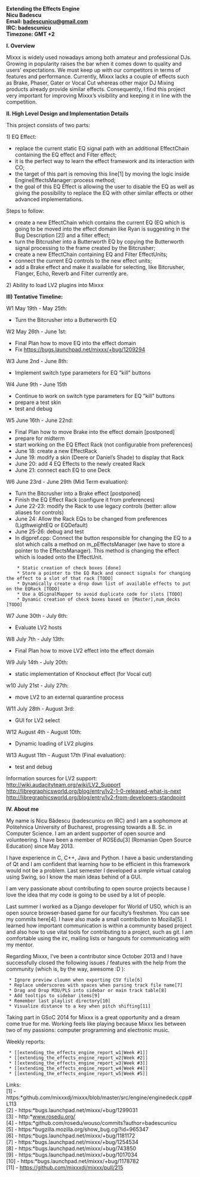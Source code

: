 **Extending the Effects Engine  
Nicu Badescu  
Email: badescunicu@gmail.com  
IRC: badescunicu  
Timezone: GMT +2**

**I. Overview**

Mixxx is widely used nowadays among both amateur and professional DJs.
Growing in popularity raises the bar when it comes down to quality and
users' expectations. We must keep up with our competitors in terms of
features and performance. Currently, Mixxx lacks a couple of effects
such as Brake, Phaser, Gater or Vocal Cut whereas other major DJ Mixing
products already provide similar effects. Consequently, I find this
project very important for improving Mixxx’s visibility and keeping it
in line with the competition.

**II. High Level Design and Implementation Details**

This project consists of two parts:

1\) EQ Effect:

  - replace the current static EQ signal path with an additional
    EffectChain containing the EQ effect and Filter effect;
  - it is the perfect way to learn the effect framework and its
    interaction with CO;
  - the target of this part is removing this line\[1\] by moving the
    logic inside EngineEffectsManager::process method;
  - the goal of this EQ Effect is allowing the user to disable the EQ as
    well as giving the possibility to replace the EQ with other similar
    effects or other advanced implementations.

Steps to follow:

  - create a new EffectChain which contains the current EQ (EQ which is
    going to be moved into the effect domain like Ryan is suggesting in
    the Bug Description \[2\]) and a filter effect;
  - turn the Bitcrusher into a Butterworth EQ by copying the Butterworth
    signal processing to the frame created by the Bitcrusher;
  - create a new EffectChain containing EQ and Filter EffectUnits;
  - connect the current EQ controls to the new effect units;
  - add a Brake effect and make it available for selecting, like
    Bitcrusher, Flanger, Echo, Reverb and Filter currently are.

2\) Ability to load LV2 plugins into Mixxx

**III) Tentative Timeline:**

W1 May 19th - May 25th:

  - Turn the Bitcrusher into a Butterworth EQ

W2 May 26th - June 1st:

  - Final Plan how to move EQ into the effect domain
  - Fix <https://bugs.launchpad.net/mixxx/+bug/1209294>

W3 June 2nd - June 8th:

  - Implement switch type parameters for EQ "kill" buttons

W4 June 9th - June 15th

  - Continue to work on switch type parameters for EQ "kill" buttons
  - prepare a test skin
  - test and debug

W5 June 16th - June 22nd:

  - Final Plan how to move Brake into the effect domain \[postponed\]
  - prepare for midterm
  - start working on the EQ Effect Rack (not configurable from
    preferences)
  - June 18: create a new EffectRack
  - June 19: modify a skin (Deere or Daniel’s Shade) to display that
    Rack
  - June 20: add 4 EQ Effects to the newly created Rack
  - June 21: connect each EQ to one Deck

W6 June 23rd - June 29th (Mid Term evaluation):

  - Turn the Bitcrusher into a Brake effect \[postponed\]
  - Finish the EQ Effect Rack (configure it from preferences)
  - June 22-23: modify the Rack to use legacy controls (better: allow
    aliases for controls)
  - June 24: Allow the Rack EQs to be changed from preferences
    (LigthweightEQ or EQDefault)
  - June 25-26: debug and test
  - In dlgpref.cpp: Connect the button responsible for changing the EQ
    to a slot which calls a method on m\_pEffectsManager (we have to
    store a pointer to the EffectsManager). This method is changing the
    effect which is loaded onto the EffectUnit.

<!-- end list -->

``` 
    * Static creation of check boxes [done]
    * Store a pointer to the EQ Rack and connect signals for changing the effect to a slot of that rack [TODO]
    * Dynamically create a drop down list of available effects to put on the EQRack [TODO]
    * Use a QSignalMapper to avoid duplicate code for slots [TODO]
    * Dynamic creation of check boxes based on [Master],num_decks [TODO]
```

W7 June 30th - July 6th:

  - Evaluate LV2 hosts

W8 July 7th - July 13th:

  - Final Plan how to move LV2 effect into the effect domain

W9 July 14th - July 20th:

  - static implementation of Knockout effect (for Vocal cut) 

w10 July 21st - July 27th:

  - move LV2 to an external quarantine process

W11 July 28th - August 3rd:

  - GUI for LV2 select

W12 August 4th - August 10th:

  - Dynamic loading of LV2 plugins

W13 August 11th - August 17th (Final evaluation):

  - test and debug 

Information sources for LV2 support:  
<http://wiki.audacityteam.org/wiki/LV2_Support>  
<http://libregraphicsworld.org/blog/entry/lv2-1-0-released-what-is-next>  
<http://libregraphicsworld.org/blog/entry/lv2-from-developers-standpoint>

**IV. About me**

My name is Nicu Bădescu (badescunicu on IRC) and I am a sophomore at
Politehnica University of Bucharest, progressing towards a B. Sc. in
Computer Science. I am an ardent supporter of open source and
volunteering. I have been a member of ROSEdu\[3\] (Romanian Open Source
Education) since May 2013.

I have experience in C, C++, Java and Python. I have a basic
understanding of Qt and I am confident that learning how to be efficient
in this framework would not be a problem. Last semester I developed a
simple virtual catalog using Swing, so I know the main ideas behind of a
GUI.

I am very passionate about contributing to open source projects because
I love the idea that my code is going to be used by a lot of people.

Last summer I worked as a Django developer for World of USO, which is an
open source browser-based game for our faculty’s freshmen. You can see
my commits here\[4\]. I have also made a small contribution to
Mozilla\[5\]. I learned how important communication is within a
community based project and also how to use vital tools for contributing
to a project, such as git. I am comfortable using the irc, mailing lists
or hangouts for communicating with my mentor.

Regarding Mixxx, I’ve been a contributor since October 2013 and I have
successfully closed the following issues / features with the help from
the community (which is, by the way, awesome :D ):

``` 
 * Ignore preview cloumn when exporting CSV file[6]
 * Replace underscores with spaces when parsing track file name[7]
 * Drag and Drop M3U/PLS into sidebar or main track table[8]
 * Add tooltips to sidebar items[9]
 * Remember last playlist directory[10]
 * Visualize distance to a key when pitch shifting[11]
```

Taking part in GSoC 2014 for Mixxx is a great opportunity and a dream
come true for me. Working feels like playing because Mixxx lies between
two of my passions: computer programming and electronic music.

Weekly reports:

``` 
 * [[extending_the_effects_engine_report_w1|Week #1]]
 * [[extending_the_effects_engine_report_w2|Week #2]]
 * [[extending_the_effects_engine_report_w3|Week #3]]
 * [[extending_the_effects_engine_report_w4|Week #4]]
 * [[extending_the_effects_engine_report_w5|Week #5]]
```

Links:  
\[1\] -
https:*github.com/mixxxdj/mixxx/blob/master/src/engine/enginedeck.cpp\#L113  
\[2\] - https:*bugs.launchpad.net/mixxx/+bug/1299031  
\[3\] - http:*www.rosedu.org/  
\[4\] - https:*github.com/rosedu/wouso/commits?author=badescunicu  
\[5\] - https:*bugzilla.mozilla.org/show\_bug.cgi?id=965347  
\[6\] - https:*bugs.launchpad.net/mixxx/+bug/1181172  
\[7\] - https:*bugs.launchpad.net/mixxx/+bug/1254534  
\[8\] - https:*bugs.launchpad.net/mixxx/+bug/743850  
\[9\] - https:*bugs.launchpad.net/mixxx/+bug/1017034  
\[10\] - https:*bugs.launchpad.net/mixxx/+bug/1178782  
\[11\] - https://github.com/mixxxdj/mixxx/pull/215
